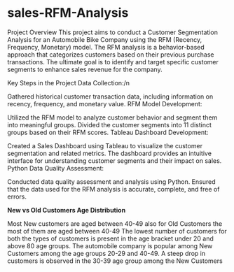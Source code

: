 # sales-RFM-Analysis
Project Overview
This project aims to conduct a Customer Segmentation Analysis for an Automobile Bike Company using the RFM (Recency, Frequency, Monetary) model. The RFM analysis is a behavior-based approach that categorizes customers based on their previous purchase transactions. The ultimate goal is to identify and target specific customer segments to enhance sales revenue for the company.

Key Steps in the Project
Data Collection:/n

Gathered historical customer transaction data, including information on recency, frequency, and monetary value.
RFM Model Development:

Utilized the RFM model to analyze customer behavior and segment them into meaningful groups.
Divided the customer segments into 11 distinct groups based on their RFM scores.
Tableau Dashboard Development:

Created a Sales Dashboard using Tableau to visualize the customer segmentation and related metrics.
The dashboard provides an intuitive interface for understanding customer segments and their impact on sales.
Python Data Quality Assessment:

Conducted data quality assessment and analysis using Python.
Ensured that the data used for the RFM analysis is accurate, complete, and free of errors.

**New vs Old Customers Age Distribution**

Most New customers are aged between 40-49 also for Old Customers the most of them are aged between 40-49
The lowest number of customers for both the types of customers is present in the age bracket under 20 and above 80 age groups.
The automobile company is popular among New Customers among the age groups 20-29 and 40-49.
A steep drop in customers is observed in the 30-39 age group among the New Customers
